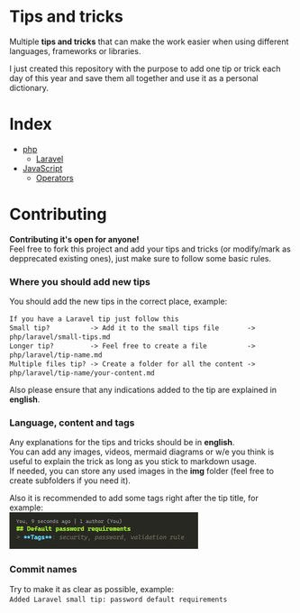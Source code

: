 # Tips and tricks
Multiple **tips and tricks** that can make the work easier when using different languages, frameworks or libraries.  

I just created this repository with the purpose to add one tip or trick each day of this year and save them all together and use it as a personal dictionary.

# Index

- [php](php)
  - [Laravel](php/laravel)
- [JavaScript](js)
  - [Operators](js/operators.md)

# Contributing
**Contributing it's open for anyone!**  
Feel free to fork this project and add your tips and tricks (or modify/mark as depprecated existing ones), just make sure to follow some basic rules.  

### Where you should add new tips
You should add the new tips in the correct place, example: 
```
If you have a Laravel tip just follow this
Small tip?          -> Add it to the small tips file       -> php/laravel/small-tips.md  
Longer tip?         -> Feel free to create a file          -> php/laravel/tip-name.md  
Multiple files tip? -> Create a folder for all the content -> php/laravel/tip-name/your-content.md
```
Also please ensure that any indications added to the tip are explained in **english**. 

### Language, content and tags
Any explanations for the tips and tricks should be in **english**.  
You can add any images, videos, mermaid diagrams or w/e you think is useful to explain the trick as long as you stick to markdown usage.  
If needed, you can store any used images in the **img** folder (feel free to create subfolders if you need it).  

Also it is recommended to add some tags right after the tip title, for example:  
![Tags example](img/introduction/tags-example.png)  

### Commit names
Try to make it as clear as possible, example:  
`Added Laravel small tip: password default requirements`